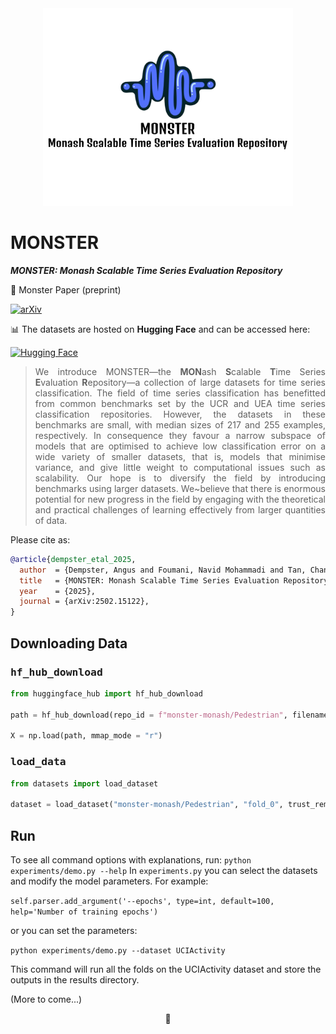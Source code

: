 <div align="center"><img src="figs/Logo.png" style="width:400px"></div>

# MONSTER

***MONSTER: Monash Scalable Time Series Evaluation Repository***

📄 Monster Paper (preprint)

[![arXiv](https://img.shields.io/badge/arXiv-2502.15122-B31B1B?style=for-the-badge&logo=arxiv)](https://arxiv.org/abs/2502.15122)

📊 The datasets are hosted on **Hugging Face** and can be accessed here: 

[![Hugging Face](https://img.shields.io/badge/HuggingFace-Datasets-orange?style=for-the-badge&logo=huggingface)](https://huggingface.co/monster-monash)

<!-- [HuggingFace](https://huggingface.co/monster-monash) (data) -->


> <div align="justify">We introduce MONSTER&mdash;the <b>MON</b>ash <b>S</b>calable <b>T</b>ime Series <b>E</b>valuation <b>R</b>epository&mdash;a collection of large datasets for time series classification. The field of time series classification has benefitted from common benchmarks set by the UCR and UEA time series classification repositories. However, the datasets in these benchmarks are small, with median sizes of 217 and 255 examples, respectively. In consequence they favour a narrow subspace of models that are optimised to achieve low classification error on a wide variety of smaller datasets, that is, models that minimise variance, and give little weight to computational issues such as scalability. Our hope is to diversify the field by introducing benchmarks using larger datasets. We~believe that there is enormous potential for new progress in the field by engaging with the theoretical and practical challenges of learning effectively from larger quantities of data.</div>

Please cite as:
```bibtex
@article{dempster_etal_2025,
  author  = {Dempster, Angus and Foumani, Navid Mohammadi and Tan, Chang Wei and Miller, Lynn and Mishra, Amish and Salehi, Mahsa and Pelletier, Charlotte and Schmidt, Daniel F and Webb, Geoffrey I},
  title   = {MONSTER: Monash Scalable Time Series Evaluation Repository},
  year    = {2025},
  journal = {arXiv:2502.15122},
}
```

## Downloading Data

### <tt>hf_hub_download</tt>

```python
from huggingface_hub import hf_hub_download

path = hf_hub_download(repo_id = f"monster-monash/Pedestrian", filename = f"Pedestrian_X.npy", repo_type = "dataset")

X = np.load(path, mmap_mode = "r")
```

### <tt>load_data</tt>

```python
from datasets import load_dataset

dataset = load_dataset("monster-monash/Pedestrian", "fold_0", trust_remote_code = True)
```

## Run

To see all command options with explanations, run: `python experiments/demo.py --help`
In `experiments.py` you can select the datasets and modify the model parameters.
For example:

`self.parser.add_argument('--epochs', type=int, default=100, help='Number of training epochs')`

or you can set the parameters:

`python experiments/demo.py --dataset UCIActivity`

This command will run all the folds on the UCIActivity dataset and store the outputs in the results directory.


(More to come...)

<div align="center">🦖</div>


